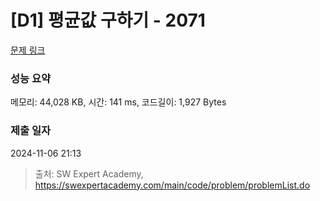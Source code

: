 # [D1] 평균값 구하기 - 2071 

[문제 링크](https://swexpertacademy.com/main/code/problem/problemDetail.do?contestProbId=AV5QRnJqA5cDFAUq) 

### 성능 요약

메모리: 44,028 KB, 시간: 141 ms, 코드길이: 1,927 Bytes

### 제출 일자

2024-11-06 21:13



> 출처: SW Expert Academy, https://swexpertacademy.com/main/code/problem/problemList.do